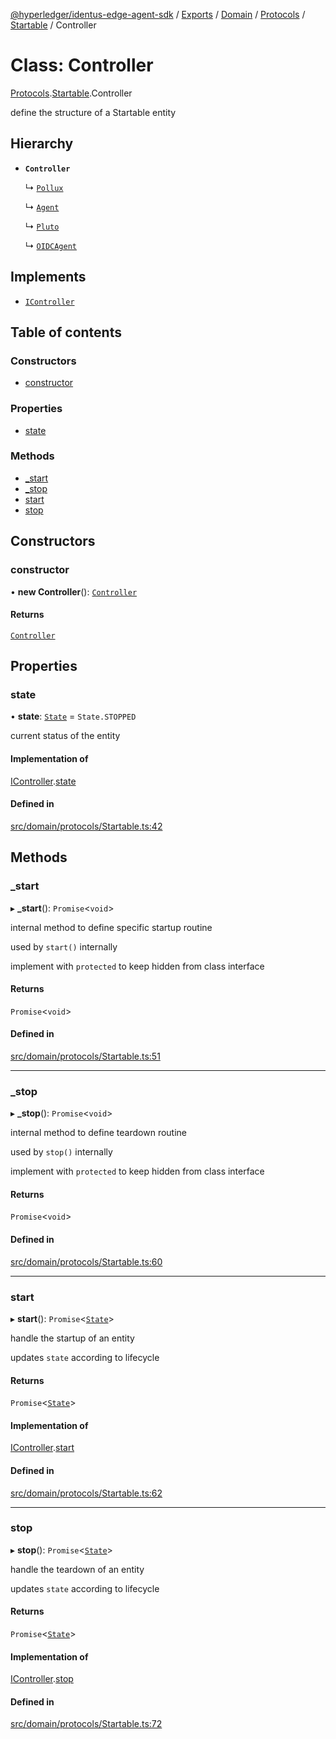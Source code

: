 [@hyperledger/identus-edge-agent-sdk](../README.md) / [Exports](../modules.md) / [Domain](../modules/Domain.md) / [Protocols](../modules/Domain.Protocols.md) / [Startable](../modules/Domain.Protocols.Startable.md) / Controller

# Class: Controller

[Protocols](../modules/Domain.Protocols.md).[Startable](../modules/Domain.Protocols.Startable.md).Controller

define the structure of a Startable entity

## Hierarchy

- **`Controller`**

  ↳ [`Pollux`](Pollux.md)

  ↳ [`Agent`](Agent.md)

  ↳ [`Pluto`](Pluto-1.md)

  ↳ [`OIDCAgent`](OIDCAgent.md)

## Implements

- [`IController`](../interfaces/Domain.Protocols.Startable.IController.md)

## Table of contents

### Constructors

- [constructor](Domain.Protocols.Startable.Controller.md#constructor)

### Properties

- [state](Domain.Protocols.Startable.Controller.md#state)

### Methods

- [\_start](Domain.Protocols.Startable.Controller.md#_start)
- [\_stop](Domain.Protocols.Startable.Controller.md#_stop)
- [start](Domain.Protocols.Startable.Controller.md#start)
- [stop](Domain.Protocols.Startable.Controller.md#stop)

## Constructors

### constructor

• **new Controller**(): [`Controller`](Domain.Protocols.Startable.Controller.md)

#### Returns

[`Controller`](Domain.Protocols.Startable.Controller.md)

## Properties

### state

• **state**: [`State`](../enums/Domain.Protocols.Startable.State.md) = `State.STOPPED`

current status of the entity

#### Implementation of

[IController](../interfaces/Domain.Protocols.Startable.IController.md).[state](../interfaces/Domain.Protocols.Startable.IController.md#state)

#### Defined in

[src/domain/protocols/Startable.ts:42](https://github.com/hyperledger/identus-edge-agent-sdk-ts/blob/8455e548651bea11f474591a89d22007cfe2962c/src/domain/protocols/Startable.ts#L42)

## Methods

### \_start

▸ **_start**(): `Promise`\<`void`\>

internal method to define specific startup routine

used by `start()` internally

implement with `protected` to keep hidden from class interface

#### Returns

`Promise`\<`void`\>

#### Defined in

[src/domain/protocols/Startable.ts:51](https://github.com/hyperledger/identus-edge-agent-sdk-ts/blob/8455e548651bea11f474591a89d22007cfe2962c/src/domain/protocols/Startable.ts#L51)

___

### \_stop

▸ **_stop**(): `Promise`\<`void`\>

internal method to define teardown routine

used by `stop()` internally

implement with `protected` to keep hidden from class interface

#### Returns

`Promise`\<`void`\>

#### Defined in

[src/domain/protocols/Startable.ts:60](https://github.com/hyperledger/identus-edge-agent-sdk-ts/blob/8455e548651bea11f474591a89d22007cfe2962c/src/domain/protocols/Startable.ts#L60)

___

### start

▸ **start**(): `Promise`\<[`State`](../enums/Domain.Protocols.Startable.State.md)\>

handle the startup of an entity

updates `state` according to lifecycle

#### Returns

`Promise`\<[`State`](../enums/Domain.Protocols.Startable.State.md)\>

#### Implementation of

[IController](../interfaces/Domain.Protocols.Startable.IController.md).[start](../interfaces/Domain.Protocols.Startable.IController.md#start)

#### Defined in

[src/domain/protocols/Startable.ts:62](https://github.com/hyperledger/identus-edge-agent-sdk-ts/blob/8455e548651bea11f474591a89d22007cfe2962c/src/domain/protocols/Startable.ts#L62)

___

### stop

▸ **stop**(): `Promise`\<[`State`](../enums/Domain.Protocols.Startable.State.md)\>

handle the teardown of an entity

updates `state` according to lifecycle

#### Returns

`Promise`\<[`State`](../enums/Domain.Protocols.Startable.State.md)\>

#### Implementation of

[IController](../interfaces/Domain.Protocols.Startable.IController.md).[stop](../interfaces/Domain.Protocols.Startable.IController.md#stop)

#### Defined in

[src/domain/protocols/Startable.ts:72](https://github.com/hyperledger/identus-edge-agent-sdk-ts/blob/8455e548651bea11f474591a89d22007cfe2962c/src/domain/protocols/Startable.ts#L72)
